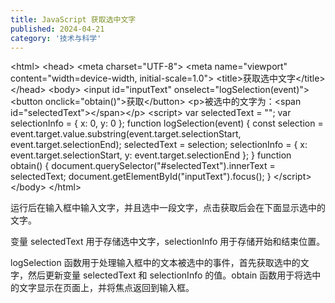 ```yaml
---
title: JavaScript 获取选中文字
published: 2024-04-21
category: '技术与科学'
---
```


&lt;html&gt;
    &lt;head&gt;
        &lt;meta charset="UTF-8"&gt;
        &lt;meta name="viewport" content="width=device-width, initial-scale=1.0"&gt;
        &lt;title&gt;获取选中文字&lt;/title&gt;
    &lt;/head&gt;
    &lt;body&gt;
        &lt;input id="inputText" onselect="logSelection(event)"&gt;
        &lt;button onclick="obtain()"&gt;获取&lt;/button&gt;
        &lt;p&gt;被选中的文字为：&lt;span id="selectedText"&gt;&lt;/span&gt;&lt;/p&gt;
        &lt;script&gt;
            var selectedText = "";
            var selectionInfo = {
                x: 0,
                y: 0
            };
            function logSelection(event) {
                const selection = event.target.value.substring(event.target.selectionStart, event.target.selectionEnd);
                selectedText = selection;
                selectionInfo = {
                    x: event.target.selectionStart,
                    y: event.target.selectionEnd
                };
            }
            function obtain() {
                document.querySelector("#selectedText").innerText = selectedText;
                document.getElementById("inputText").focus();
            }
        &lt;/script&gt;
    &lt;/body&gt;
&lt;/html&gt;

运行后在输入框中输入文字，并且选中一段文字，点击获取后会在下面显示选中的文字。

变量 selectedText 用于存储选中文字，selectionInfo 用于存储开始和结束位置。 

logSelection 函数用于处理输入框中的文本被选中的事件，首先获取选中的文字，然后更新变量 selectedText 和 selectionInfo 的值。obtain 函数用于将选中的文字显示在页面上，并将焦点返回到输入框。